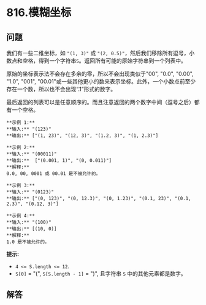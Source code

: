 # 816.模糊坐标

## 问题

我们有一些二维坐标，如 `"(1, 3)"` 或 `"(2, 0.5)"`，然后我们移除所有逗号，小数点和空格，得到一个字符串`S`。返回所有可能的原始字符串到一个列表中。

原始的坐标表示法不会存在多余的零，所以不会出现类似于"00", "0.0", "0.00", "1.0", "001", "00.01"或一些其他更小的数来表示坐标。此外，一个小数点前至少存在一个数，所以也不会出现“.1”形式的数字。

最后返回的列表可以是任意顺序的。而且注意返回的两个数字中间（逗号之后）都有一个空格。

```
**示例 1:**
**输入:** "(123)"
**输出:** ["(1, 23)", "(12, 3)", "(1.2, 3)", "(1, 2.3)"]

```

```
**示例 2:**
**输入:** "(00011)"
**输出:**  ["(0.001, 1)", "(0, 0.011)"]
**解释:**
0.0, 00, 0001 或 00.01 是不被允许的。

```

```
**示例 3:**
**输入:** "(0123)"
**输出:** ["(0, 123)", "(0, 12.3)", "(0, 1.23)", "(0.1, 23)", "(0.1, 2.3)", "(0.12, 3)"]

```

```
**示例 4:**
**输入:** "(100)"
**输出:** [(10, 0)]
**解释:**
1.0 是不被允许的。

```

**提示:**

* `4 <= S.length <= 12`.
* `S[0]` = "(", `S[S.length - 1]` = ")", 且字符串 `S` 中的其他元素都是数字。



## 解答

